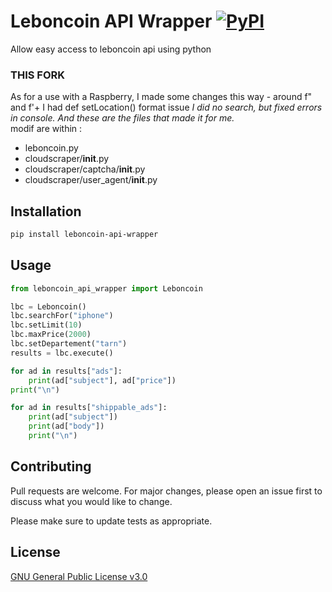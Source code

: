# Leboncoin API Wrapper [![PyPI](https://img.shields.io/pypi/v/leboncoin-api-wrapper)](https://pypi.org/project/leboncoin-api-wrapper/)

Allow easy access to leboncoin api using python

### THIS FORK
As for a use with a Raspberry, I made some changes this way - around f" and f'+ I had def setLocation() format issue
<i>I did no search, but fixed errors in console. And these are the files that made it for me.</i>
<br>modif are within :
    <ul>
    <li>leboncoin.py</li>
    <li>cloudscraper/__init__.py</li>
    <li>cloudscraper/captcha/__init__.py</li>
    <li>cloudscraper/user_agent/__init__.py</li>
    </ul>
    


## Installation
```bash
pip install leboncoin-api-wrapper
```

## Usage
```python
from leboncoin_api_wrapper import Leboncoin

lbc = Leboncoin()
lbc.searchFor("iphone")
lbc.setLimit(10)
lbc.maxPrice(2000)
lbc.setDepartement("tarn")
results = lbc.execute()

for ad in results["ads"]:
    print(ad["subject"], ad["price"])
print("\n")

for ad in results["shippable_ads"]:
    print(ad["subject"])
    print(ad["body"])
    print("\n")
```

## Contributing
Pull requests are welcome. For major changes, please open an issue first to discuss what you would like to change.

Please make sure to update tests as appropriate.

## License
[GNU General Public License v3.0](https://choosealicense.com/licenses/gpl-3.0/)
